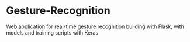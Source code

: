 # Gesture-Recognition
Web application for real-time gesture recognition building with Flask, with models and training scripts with Keras
